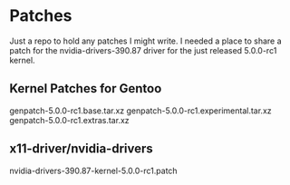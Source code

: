 # Patches

Just a repo to hold any patches I might write. I needed a place to share a patch for the nvidia-drivers-390.87 driver for the just released 5.0.0-rc1 kernel.

## Kernel Patches for Gentoo
genpatch-5.0.0-rc1.base.tar.xz
genpatch-5.0.0-rc1.experimental.tar.xz
genpatch-5.0.0-rc1.extras.tar.xz

## x11-driver/nvidia-drivers
nvidia-drivers-390.87-kernel-5.0.0-rc1.patch
